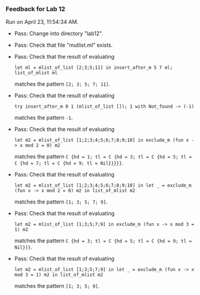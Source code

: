 ### Feedback for Lab 12

Run on April 23, 11:54:34 AM.

+ Pass: Change into directory "lab12".

+ Pass: Check that file "mutlist.ml" exists.

+ Pass: 
Check that the result of evaluating
   ```
   let ml = mlist_of_list [2;3;5;11] in insert_after_m 5 7 ml; list_of_mlist ml
   ```
   matches the pattern `[2; 3; 5; 7; 11]`.

   




+ Pass: 
Check that the result of evaluating
   ```
   try insert_after_m 0 1 (mlist_of_list []); 1 with Not_found -> (-1)
   ```
   matches the pattern `-1`.

   




+ Pass: 
Check that the result of evaluating
   ```
   let m2 = mlist_of_list [1;2;3;4;5;6;7;8;9;10] in exclude_m (fun x -> x mod 2 = 0) m2
   ```
   matches the pattern `C {hd = 1; tl = C {hd = 3; tl = C {hd = 5; tl = C {hd = 7; tl = C {hd = 9; tl = Nil}}}}}`.

   




+ Pass: 
Check that the result of evaluating
   ```
   let m2 = mlist_of_list [1;2;3;4;5;6;7;8;9;10] in let _ = exclude_m (fun x -> x mod 2 = 0) m2 in list_of_mlist m2
   ```
   matches the pattern `[1; 3; 5; 7; 9]`.

   




+ Pass: 
Check that the result of evaluating
   ```
   let m2 = mlist_of_list [1;3;5;7;9] in exclude_m (fun x -> x mod 3 = 1) m2
   ```
   matches the pattern `C {hd = 3; tl = C {hd = 5; tl = C {hd = 9; tl = Nil}}}`.

   




+ Pass: 
Check that the result of evaluating
   ```
   let m2 = mlist_of_list [1;3;5;7;9] in let _ = exclude_m (fun x -> x mod 3 = 1) m2 in list_of_mlist m2
   ```
   matches the pattern `[1; 3; 5; 9]`.

   




